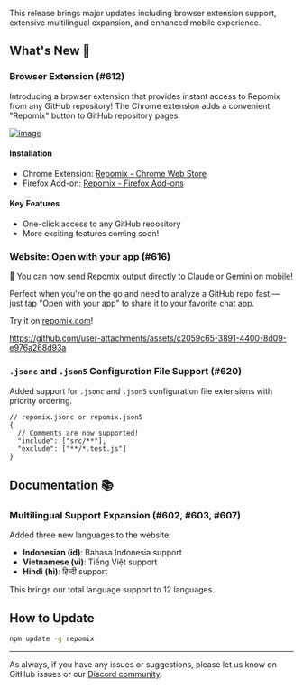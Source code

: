 This release brings major updates including browser extension support, extensive multilingual expansion, and enhanced mobile experience.

## What's New 🚀

### Browser Extension (#612)
Introducing a browser extension that provides instant access to Repomix from any GitHub repository! The Chrome extension adds a convenient "Repomix" button to GitHub repository pages.

[![image](https://github.com/user-attachments/assets/ca81bd58-f2a9-4184-ae43-18ed52294dad)](https://chromewebstore.google.com/detail/repomix/fimfamikepjgchehkohedilpdigcpkoa)

#### Installation
- Chrome Extension: [Repomix - Chrome Web Store](https://chromewebstore.google.com/detail/repomix/fimfamikepjgchehkohedilpdigcpkoa)
- Firefox Add-on: [Repomix - Firefox Add-ons](https://addons.mozilla.org/firefox/addon/repomix/)

#### Key Features
- One-click access to any GitHub repository
- More exciting features coming soon!

### Website: Open with your app (#616)
📱 You can now send Repomix output directly to Claude or Gemini on mobile!

Perfect when you're on the go and need to analyze a GitHub repo fast — just tap "Open with your app" to share it to your favorite chat app.

Try it on [repomix.com](https://repomix.com)!

https://github.com/user-attachments/assets/c2059c65-3891-4400-8d09-e976a268d93a

### `.jsonc` and `.json5` Configuration File Support (#620)
Added support for `.jsonc` and `.json5` configuration file extensions with priority ordering.
```json5
// repomix.jsonc or repomix.json5
{
  // Comments are now supported!
  "include": ["src/**"],
  "exclude": ["**/*.test.js"]
}
```

## Documentation 📚

### Multilingual Support Expansion (#602, #603, #607)
Added three new languages to the website:
- **Indonesian (id)**: Bahasa Indonesia support
- **Vietnamese (vi)**: Tiếng Việt support  
- **Hindi (hi)**: हिन्दी support

This brings our total language support to 12 languages.

## How to Update

```bash
npm update -g repomix
```

---

As always, if you have any issues or suggestions, please let us know on GitHub issues or our [Discord community](https://discord.gg/wNYzTwZFku). 